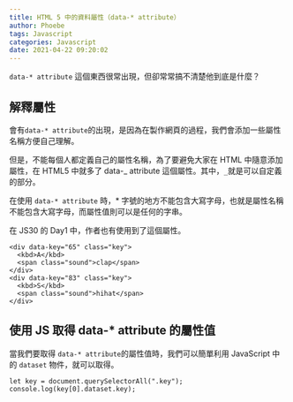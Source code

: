 ```yaml
---
title: HTML 5 中的資料屬性（data-* attribute）
author: Phoebe
tags: Javascript
categories: Javascript
date: 2021-04-22 09:20:02
---
```


`data-* attribute` 這個東西很常出現，但卻常常搞不清楚他到底是什麼？

## 解釋屬性

<!--more-->

會有`data-* attribute`的出現，是因為在製作網頁的過程，我們會添加一些屬性名稱方便自己理解。

但是，不能每個人都定義自己的屬性名稱，為了要避免大家在 HTML 中隨意添加屬性，在 HTML5 中就多了 data-_ attribute 這個屬性。其中，`_`就是可以自定義的部分。

在使用 `data-* attribute` 時，\* 字號的地方不能包含大寫字母，也就是屬性名稱不能包含大寫字母，而屬性值則可以是任何的字串。

在 JS30 的 Day1 中，作者也有使用到了這個屬性。

```html=
<div data-key="65" class="key">
  <kbd>A</kbd>
  <span class="sound">clap</span>
</div>
<div data-key="83" class="key">
  <kbd>S</kbd>
  <span class="sound">hihat</span>
</div>
```

## 使用 JS 取得 data-\* attribute 的屬性值

當我們要取得 `data-* attribute`的屬性值時，我們可以簡單利用 JavaScript 中的 `dataset` 物件，就可以取得。

```javascript=
let key = document.querySelectorAll(".key");
console.log(key[0].dataset.key);
```
